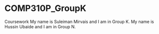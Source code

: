# COMP310P_GroupK
Coursework
My name is Suleiman Mirvais and I am in Group K.
My name is Hussin Ubaide and I am in Group N.
